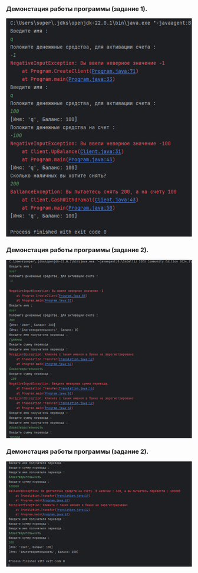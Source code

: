 ### Демонстация работы программы (задание 1).
![Картинка](img/1.png)
### Демонстация работы программы (задание 2).
![Картинка](img/2.png)
### Демонстация работы программы (задание 2).
![Картинка](img/3.png)